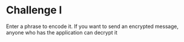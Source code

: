 <h1>Challenge I</h1>
<p>Enter a phrase to encode it. If you want to send an encrypted message, anyone who has the application can decrypt it</p>
